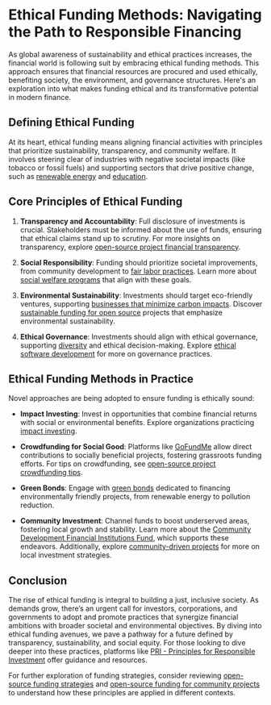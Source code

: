 # Ethical Funding Methods: Navigating the Path to Responsible Financing

As global awareness of sustainability and ethical practices increases, the financial world is following suit by embracing ethical funding methods. This approach ensures that financial resources are procured and used ethically, benefiting society, the environment, and governance structures. Here's an exploration into what makes funding ethical and its transformative potential in modern finance.

## Defining Ethical Funding

At its heart, ethical funding means aligning financial activities with principles that prioritize sustainability, transparency, and community welfare. It involves steering clear of industries with negative societal impacts (like tobacco or fossil fuels) and supporting sectors that drive positive change, such as [renewable energy](https://www.irena.org/) and [education](https://www.globalpartnership.org/who-we-are/global-education-goals).

## Core Principles of Ethical Funding

1. **Transparency and Accountability**: Full disclosure of investments is crucial. Stakeholders must be informed about the use of funds, ensuring that ethical claims stand up to scrutiny. For more insights on transparency, explore [open-source project financial transparency](https://www.license-token.com/wiki/open-source-project-financial-transparency).

2. **Social Responsibility**: Funding should prioritize societal improvements, from community development to [fair labor practices](https://www.ilo.org/global/topics/labour-law/WCMS_119294/lang--en/index.htm). Learn more about [social welfare programs](https://www.license-token.com/wiki/social-welfare-programs) that align with these goals.

3. **Environmental Sustainability**: Investments should target eco-friendly ventures, supporting [businesses that minimize carbon impacts](https://climate.nasa.gov/solutions/resources/). Discover [sustainable funding for open source](https://www.license-token.com/wiki/sustainable-funding-for-open-source) projects that emphasize environmental sustainability.

4. **Ethical Governance**: Investments should align with ethical governance, supporting [diversity](https://www.un.org/en/observances/women-and-girls-in-science-day) and ethical decision-making. Explore [ethical software development](https://www.license-token.com/wiki/ethical-software-development) for more on governance practices.

## Ethical Funding Methods in Practice

Novel approaches are being adopted to ensure funding is ethically sound:

- **Impact Investing**: Invest in opportunities that combine financial returns with social or environmental benefits. Explore organizations practicing [impact investing](https://thegiin.org/impact-investing/).

- **Crowdfunding for Social Good**: Platforms like [GoFundMe](https://www.gofundme.com/c/blog/social-good-crowdfunding) allow direct contributions to socially beneficial projects, fostering grassroots funding efforts. For tips on crowdfunding, see [open-source project crowdfunding tips](https://www.license-token.com/wiki/open-source-project-crowdfunding-tips).

- **Green Bonds**: Engage with [green bonds](https://www.climatebonds.net/) dedicated to financing environmentally friendly projects, from renewable energy to pollution reduction.

- **Community Investment**: Channel funds to boost underserved areas, fostering local growth and stability. Learn more about the [Community Development Financial Institutions Fund](https://www.cdfifund.gov/), which supports these endeavors. Additionally, explore [community-driven projects](https://www.license-token.com/wiki/community-driven-projects) for more on local investment strategies.

## Conclusion

The rise of ethical funding is integral to building a just, inclusive society. As demands grow, there’s an urgent call for investors, corporations, and governments to adopt and promote practices that synergize financial ambitions with broader societal and environmental objectives. By diving into ethical funding avenues, we pave a pathway for a future defined by transparency, sustainability, and social equity. For those looking to dive deeper into these practices, platforms like [PRI - Principles for Responsible Investment](https://www.unpri.org/) offer guidance and resources.

For further exploration of funding strategies, consider reviewing [open-source funding strategies](https://www.license-token.com/wiki/open-source-funding-strategies) and [open-source funding for community projects](https://www.license-token.com/wiki/open-source-funding-for-community-projects) to understand how these principles are applied in different contexts.